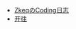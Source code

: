 * [<i class="fa fa-code"></i>   ZkeqのCoding日志](https://coding.maylove.pub/)
* [<i class="fa fa-subway"></i> 开往](https://travellings.link)